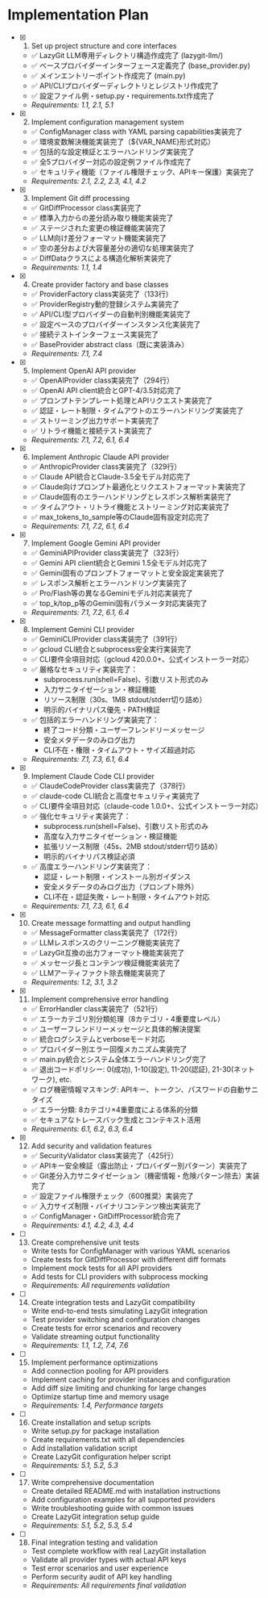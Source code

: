 # Implementation Plan

- [x] 1. Set up project structure and core interfaces
  - ✅ LazyGit LLM専用ディレクトリ構造作成完了 (lazygit-llm/)
  - ✅ ベースプロバイダーインターフェース定義完了 (base_provider.py)
  - ✅ メインエントリーポイント作成完了 (main.py)
  - ✅ API/CLIプロバイダーディレクトリとレジストリ作成完了
  - ✅ 設定ファイル例・setup.py・requirements.txt作成完了
  - _Requirements: 1.1, 2.1, 5.1_

- [x] 2. Implement configuration management system
  - ✅ ConfigManager class with YAML parsing capabilities実装完了
  - ✅ 環境変数解決機能実装完了（${VAR_NAME}形式対応）
  - ✅ 包括的な設定検証とエラーハンドリング実装完了
  - ✅ 全5プロバイダー対応の設定例ファイル作成完了
  - ✅ セキュリティ機能（ファイル権限チェック、APIキー保護）実装完了
  - _Requirements: 2.1, 2.2, 2.3, 4.1, 4.2_

- [x] 3. Implement Git diff processing
  - ✅ GitDiffProcessor class実装完了
  - ✅ 標準入力からの差分読み取り機能実装完了
  - ✅ ステージされた変更の検証機能実装完了
  - ✅ LLM向け差分フォーマット機能実装完了
  - ✅ 空の差分および大容量差分の適切な処理実装完了
  - ✅ DiffDataクラスによる構造化解析実装完了
  - _Requirements: 1.1, 1.4_

- [x] 4. Create provider factory and base classes
  - ✅ ProviderFactory class実装完了（133行）
  - ✅ ProviderRegistry動的登録システム実装完了
  - ✅ API/CLI型プロバイダーの自動判別機能実装完了
  - ✅ 設定ベースのプロバイダーインスタンス化実装完了
  - ✅ 接続テストインターフェース実装完了
  - ✅ BaseProvider abstract class（既に実装済み）
  - _Requirements: 7.1, 7.4_

- [x] 5. Implement OpenAI API provider
  - ✅ OpenAIProvider class実装完了（294行）
  - ✅ OpenAI API client統合とGPT-4/3.5対応完了
  - ✅ プロンプトテンプレート処理とAPIリクエスト実装完了
  - ✅ 認証・レート制限・タイムアウトのエラーハンドリング実装完了
  - ✅ ストリーミング出力サポート実装完了
  - ✅ リトライ機能と接続テスト実装完了
  - _Requirements: 7.1, 7.2, 6.1, 6.4_

- [x] 6. Implement Anthropic Claude API provider
  - ✅ AnthropicProvider class実装完了（329行）
  - ✅ Claude API統合とClaude-3.5全モデル対応完了
  - ✅ Claude向けプロンプト最適化とリクエストフォーマット実装完了
  - ✅ Claude固有のエラーハンドリングとレスポンス解析実装完了
  - ✅ タイムアウト・リトライ機能とストリーミング対応実装完了
  - ✅ max_tokens_to_sample等のClaude固有設定対応完了
  - _Requirements: 7.1, 7.2, 6.1, 6.4_

- [x] 7. Implement Google Gemini API provider
  - ✅ GeminiAPIProvider class実装完了（323行）
  - ✅ Gemini API client統合とGemini 1.5全モデル対応完了
  - ✅ Gemini固有のプロンプトフォーマットと安全設定実装完了
  - ✅ レスポンス解析とエラーハンドリング実装完了
  - ✅ Pro/Flash等の異なるGeminiモデル対応実装完了
  - ✅ top_k/top_p等のGemini固有パラメータ対応実装完了
  - _Requirements: 7.1, 7.2, 6.1, 6.4_

- [x] 8. Implement Gemini CLI provider
  - ✅ GeminiCLIProvider class実装完了（391行）
  - ✅ gcloud CLI統合とsubprocess安全実行実装完了
  - ✅ CLI要件全項目対応（gcloud 420.0.0+、公式インストーラー対応）
  - ✅ 厳格なセキュリティ実装完了：
    - subprocess.run(shell=False)、引数リスト形式のみ
    - 入力サニタイゼーション・検証機能
    - リソース制限（30s、1MB stdout/stderr切り詰め）
    - 明示的バイナリパス優先・PATH検証
  - ✅ 包括的エラーハンドリング実装完了：
    - 終了コード分類・ユーザーフレンドリーメッセージ
    - 安全メタデータのみログ出力
    - CLI不在・権限・タイムアウト・サイズ超過対応
  - _Requirements: 7.1, 7.3, 6.1, 6.4_

- [x] 9. Implement Claude Code CLI provider
  - ✅ ClaudeCodeProvider class実装完了（378行）
  - ✅ claude-code CLI統合と高度セキュリティ実装完了
  - ✅ CLI要件全項目対応（claude-code 1.0.0+、公式インストーラー対応）
  - ✅ 強化セキュリティ実装完了：
    - subprocess.run(shell=False)、引数リスト形式のみ
    - 高度な入力サニタイゼーション・検証機能
    - 拡張リソース制限（45s、2MB stdout/stderr切り詰め）
    - 明示的バイナリパス検証必須
  - ✅ 高度エラーハンドリング実装完了：
    - 認証・レート制限・インストール別ガイダンス
    - 安全メタデータのみログ出力（プロンプト除外）
    - CLI不在・認証失敗・レート制限・タイムアウト対応
  - _Requirements: 7.1, 7.3, 6.1, 6.4_

- [x] 10. Create message formatting and output handling
  - ✅ MessageFormatter class実装完了（172行）
  - ✅ LLMレスポンスのクリーニング機能実装完了
  - ✅ LazyGit互換の出力フォーマット機能実装完了
  - ✅ メッセージ長とコンテンツ検証機能実装完了
  - ✅ LLMアーティファクト除去機能実装完了
  - _Requirements: 1.2, 3.1, 3.2_

- [x] 11. Implement comprehensive error handling
  - ✅ ErrorHandler class実装完了（521行）
  - ✅ エラーカテゴリ別分類処理（8カテゴリ・4重要度レベル）
  - ✅ ユーザーフレンドリーメッセージと具体的解決提案
  - ✅ 統合ログシステムとverboseモード対応
  - ✅ プロバイダー別エラー回復メカニズム実装完了
  - ✅ main.py統合とシステム全体エラーハンドリング完了
  - ✅ 退出コードポリシー: 0(成功), 1-10(設定), 11-20(認証), 21-30(ネットワーク), etc.
  - ✅ ログ機密情報マスキング: APIキー、トークン、パスワードの自動サニタイズ
  - ✅ エラー分類: 8カテゴリ×4重要度による体系的分類
  - ✅ セキュアなトレースバック生成とコンテキスト活用
  - _Requirements: 6.1, 6.2, 6.3, 6.4_

- [x] 12. Add security and validation features
  - ✅ SecurityValidator class実装完了（425行）
  - ✅ APIキー安全検証（露出防止・プロバイダー別パターン）実装完了
  - ✅ Git差分入力サニタイゼーション（機密情報・危険パターン除去）実装完了
  - ✅ 設定ファイル権限チェック（600推奨）実装完了
  - ✅ 入力サイズ制限・バイナリコンテンツ検出実装完了
  - ✅ ConfigManager・GitDiffProcessor統合完了
  - _Requirements: 4.1, 4.2, 4.3, 4.4_

- [ ] 13. Create comprehensive unit tests
  - Write tests for ConfigManager with various YAML scenarios
  - Create tests for GitDiffProcessor with different diff formats
  - Implement mock tests for all API providers
  - Add tests for CLI providers with subprocess mocking
  - _Requirements: All requirements validation_

- [ ] 14. Create integration tests and LazyGit compatibility
  - Write end-to-end tests simulating LazyGit integration
  - Test provider switching and configuration changes
  - Create tests for error scenarios and recovery
  - Validate streaming output functionality
  - _Requirements: 1.1, 1.2, 7.4, 7.6_

- [ ] 15. Implement performance optimizations
  - Add connection pooling for API providers
  - Implement caching for provider instances and configuration
  - Add diff size limiting and chunking for large changes
  - Optimize startup time and memory usage
  - _Requirements: 1.4, Performance targets_

- [ ] 16. Create installation and setup scripts
  - Write setup.py for package installation
  - Create requirements.txt with all dependencies
  - Add installation validation script
  - Create LazyGit configuration helper script
  - _Requirements: 5.1, 5.2, 5.3_

- [ ] 17. Write comprehensive documentation
  - Create detailed README.md with installation instructions
  - Add configuration examples for all supported providers
  - Write troubleshooting guide with common issues
  - Create LazyGit integration setup guide
  - _Requirements: 5.1, 5.2, 5.3, 5.4_

- [ ] 18. Final integration testing and validation
  - Test complete workflow with real LazyGit installation
  - Validate all provider types with actual API keys
  - Test error scenarios and user experience
  - Perform security audit of API key handling
  - _Requirements: All requirements final validation_
